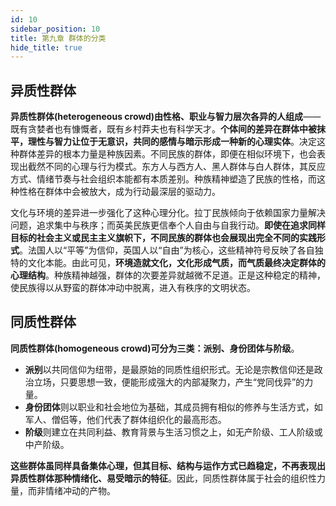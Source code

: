 ```yaml
---
id: 10
sidebar_position: 10
title: 第九章 群体的分类
hide_title: true
---
```


## 异质性群体

**异质性群体(heterogeneous crowd)由性格、职业与智力层次各异的人组成**——既有贪婪者也有慷慨者，既有乡村莽夫也有科学天才。**个体间的差异在群体中被抹平，理性与智力让位于无意识，共同的感情与暗示形成一种新的心理实体**。决定这种群体差异的根本力量是种族因素。不同民族的群体，即便在相似环境下，也会表现出截然不同的心理与行为模式。东方人与西方人、黑人群体与白人群体，其反应方式、情绪节奏与社会组织本能都有本质差别。种族精神塑造了民族的性格，而这种性格在群体中会被放大，成为行动最深层的驱动力。

文化与环境的差异进一步强化了这种心理分化。拉丁民族倾向于依赖国家力量解决问题，追求集中与秩序；而英美民族更信奉个人自由与自我行动。**即使在追求同样目标的社会主义或民主主义旗帜下，不同民族的群体也会展现出完全不同的实践形式**。法国人以“平等”为信仰，英国人以“自由”为核心，这些精神符号反映了各自独特的文化本能。由此可见，**环境造就文化，文化形成气质，而气质最终决定群体的心理结构**。种族精神越强，群体的次要差异就越微不足道。正是这种稳定的精神，使民族得以从野蛮的群体冲动中脱离，进入有秩序的文明状态。

## 同质性群体

**同质性群体(homogeneous crowd)可分为三类：派别、身份团体与阶级**。
- **派别**以共同信仰为纽带，是最原始的同质性组织形式。无论是宗教信仰还是政治立场，只要思想一致，便能形成强大的内部凝聚力，产生“党同伐异”的力量。
- **身份团体**则以职业和社会地位为基础，其成员拥有相似的修养与生活方式，如军人、僧侣等，他们代表了群体组织化的最高形态。
- **阶级**则建立在共同利益、教育背景与生活习惯之上，如无产阶级、工人阶级或中产阶级。

**这些群体虽同样具备集体心理，但其目标、结构与运作方式已趋稳定，不再表现出异质性群体那种情绪化、易受暗示的特征**。因此，同质性群体属于社会的组织性力量，而非情绪冲动的产物。
